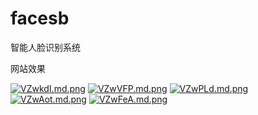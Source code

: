 # facesb
智能人脸识别系统


网站效果

[![VZwkdI.md.png](https://s2.ax1x.com/2019/05/27/VZwkdI.md.png)](https://imgchr.com/i/VZwkdI)
[![VZwVFP.md.png](https://s2.ax1x.com/2019/05/27/VZwVFP.md.png)](https://imgchr.com/i/VZwVFP)
[![VZwPLd.md.png](https://s2.ax1x.com/2019/05/27/VZwPLd.md.png)](https://imgchr.com/i/VZwPLd)
[![VZwAot.md.png](https://s2.ax1x.com/2019/05/27/VZwAot.md.png)](https://imgchr.com/i/VZwAot)
[![VZwFeA.md.png](https://s2.ax1x.com/2019/05/27/VZwFeA.md.png)](https://imgchr.com/i/VZwFeA)
